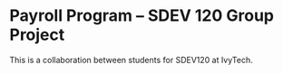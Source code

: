 # Payroll Program – SDEV 120 Group Project
This is a collaboration between students for SDEV120 at IvyTech.
